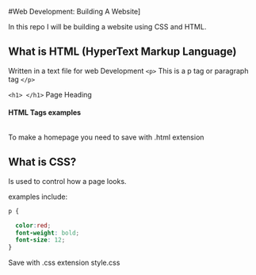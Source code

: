 #Web Development: Building A Website]

In this repo I will be building a website using CSS and HTML.


## What is HTML (HyperText Markup Language)

Written in a text file for web Development
`<p>` This is a p tag or paragraph tag `</p>`

`<h1> </h1>` Page Heading
#### HTML Tags examples
```HTML

```
To make a homepage you need to save with .html extension

## What is CSS?

Is used to control how a page looks.

examples include:

```CSS
p {

  color:red;
  font-weight: bold;
  font-size: 12;
}

```

Save with .css extension
style.css
